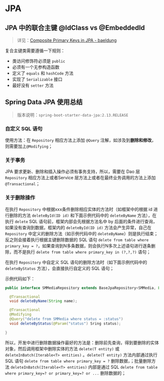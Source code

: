 # JPA

## JPA 中的联合主键 @IdClass vs @EmbeddedId

> 详见：[Composite Primary Keys in JPA - baeldung](https://www.baeldung.com/jpa-composite-primary-keys)

复合主键类需要遵循一下规则：

- 类访问修饰符必须是 `public`
- 必须有一个无参构造函数
- 定义了 `equals` 和 `hashCode` 方法
- 实现了 `Serializable` 接口
- 最好没有 `setter` 方法

## Spring Data JPA 使用总结

> 版本说明：`spring-boot-starter-data-jpa:2.13.RELEASE`

### 自定义 SQL 语句

使用方法：在 `Repository` 相应方法上添加 `@Query` 注解，如涉及到**删除和修改**，则需要加上`@Modifying`；

### 关于事务

JPA 要求更新、删除和插入操作必须有事务支持，所以，需要在 Dao 层 `Repository` 相应方法上或者Service 层方法上或者在最终业务调用的方法上添加 `@Transactional`；

### 关于删除操作

在执行 `Repository` 中根据xxx条件删除相应实体的方法时（如框架中的根据 id 进行删除的方法 `deleteById(ID id)` 和下面示例代码中的 `deleteByName` 方法），在执行 `delete` SQL 语句前，框架内部会先根据方法名中 by 后面的条件进行查询，如果没有查询到数据，框架内的 `deleteById(ID id)` 方法会产生异常，自己在 `Repository` 中定义的删除方法（如示例代码中的 `deleteByName`）则是执行结束；反之则会接着执行根据主键删除数据的 SQL 语句 `delete from table where primary_key = ?`，如果查询到N多条数据，则会执行N多次上述语句进行逐条删除，而不是执行 `delete from table where primary_key in (?,?,?)` 语句；

在执行 `Repository` 中自定义 SQL 语句的删除方法时（如下面示例代码中的 `deleteByStatus` 方法），会直接执行自定义的 SQL 语句；

示例代码如下：

```java
public interface SMMediaRepository extends BaseJpaRepository<SMMedia, Long> {

  @Transactional
  void deleteByName(String name);

  @Transactional
  @Modifying
  @Query("delete from SMMedia where status = :status")
  void deleteByStatus(@Param("status") Sring status);
  
}
```

所以，开发中进行删除数据操作最好的方法是：删除前先查询，得到要删除的实体对象，然后调用框架中删除实体的方法 `delete(T entity)` 或 `deleteInBatch(Iterable<T> entities)` 。`delete(T entity)` 方法内部通过执行 SQL 语句 `delete from table where primary_key = ?` 删除数据，；批量删除方法 `deleteInBatch(Iterable<T> entities)` 内部是通过 SQL `delete from table where primary_key=? or primary_key=? or ...` 删除数据的；
